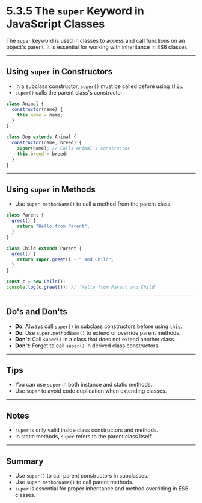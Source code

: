 # 5.3.5 The `super` Keyword in JavaScript Classes

The `super` keyword is used in classes to access and call functions on an object's parent. It is essential for working with inheritance in ES6 classes.

---

## Using `super` in Constructors

- In a subclass constructor, `super()` must be called before using `this`.
- `super()` calls the parent class's constructor.

```js
class Animal {
  constructor(name) {
    this.name = name;
  }
}

class Dog extends Animal {
  constructor(name, breed) {
    super(name); // Calls Animal's constructor
    this.breed = breed;
  }
}
```

---

## Using `super` in Methods

- Use `super.methodName()` to call a method from the parent class.

```js
class Parent {
  greet() {
    return "Hello from Parent";
  }
}

class Child extends Parent {
  greet() {
    return super.greet() + " and Child";
  }
}

const c = new Child();
console.log(c.greet()); // 'Hello from Parent and Child'
```

---

## Do's and Don'ts

- **Do**: Always call `super()` in subclass constructors before using `this`.
- **Do**: Use `super.methodName()` to extend or override parent methods.
- **Don't**: Call `super()` in a class that does not extend another class.
- **Don't**: Forget to call `super()` in derived class constructors.

---

## Tips

- You can use `super` in both instance and static methods.
- Use `super` to avoid code duplication when extending classes.

---

## Notes

- `super` is only valid inside class constructors and methods.
- In static methods, `super` refers to the parent class itself.

---

## Summary

- Use `super()` to call parent constructors in subclasses.
- Use `super.methodName()` to call parent methods.
- `super` is essential for proper inheritance and method overriding in ES6 classes.
